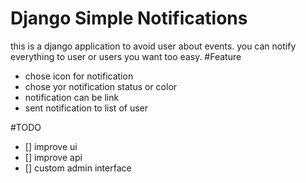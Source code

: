 Django Simple Notifications
===========================
this is a django application to avoid user about events. you can notify everything to user or users you want too easy. 
#Feature
 * chose icon for notification
 * chose yor notification status or color
 * notification can be link
 * sent notification to list of user
 
#TODO
 - [] improve ui
 - [] improve api
 - [] custom admin interface
 
